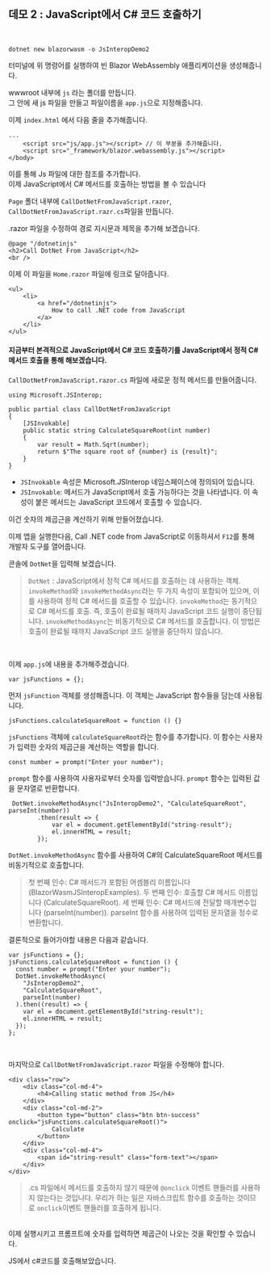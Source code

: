 ## 데모 2 : JavaScript에서 C# 코드 호출하기
<br/>

```
dotnet new blazorwasm -o JsInteropDemo2
```
터미널에 위 명령어를 실행하여 빈 Blazor WebAssembly 애플리케이션을 생성해줍니다.
<br/>

wwwroot 내부에  ` js `  라는 폴더를 만듭니다. <br/>
그 안에 새 js 파일을 만들고 파일이름을 `app.js`으로 지정해줍니다.
<br/>

이제 `index.html` 에서 다음 줄을 추가해줍니다.<br/>

```
...
    <script src="js/app.js"></script> // 이 부분을 추가해줍니다.
    <script src="_framework/blazor.webassembly.js"></script>
</body>
```

이를 통해 Js 파일에 대한 참조를 추가합니다.<br/>
이제 JavaScript에서 C# 메서드를 호출하는 방법을 볼 수 있습니다<br/>

`Page` 폴더 내부에 `CallDotNetFromJavaScript.razor`, `CallDotNetFromJavaScript.razr.cs`파일을 만듭니다.<br/>

.razor 파일을 수정하여 경로 지시문과 제목을 추가해 보겠습니다.<br/>
```
@page "/dotnetinjs"
<h2>Call DotNet From JavaScript</h2>
<br />
```

이제 이 파일을 `Home.razor` 파일에 링크로 달아줍니다.
```
<ul>
    <li>
        <a href="/dotnetinjs">
            How to call .NET code from JavaScript
        </a>
    </li>
</ul>
```

#### 지금부터 본격적으로 JavaScript에서 C# 코드 호출하기를 JavaScript에서 정적 C# 메서드 호출을 통해 해보겠습니다.

`CallDotNetFromJavaScript.razor.cs` 파일에 새로운 정적 메서드를 만들어줍니다.

```
using Microsoft.JSInterop;

public partial class CallDotNetFromJavaScript
{
    [JSInvokable]
    public static string CalculateSquareRoot(int number)
    {
        var result = Math.Sqrt(number);
        return $"The square root of {number} is {result}";
    }
}
```
- `JSInvokable` 속성은 Microsoft.JSInterop 네임스페이스에 정의되어 있습니다.
- `JSInvokable`: 메서드가 JavaScript에서 호출 가능하다는 것을 나타냅니다. 이 속성이 붙은 메서드는 JavaScript 코드에서 호출할 수 있습니다.

이건 숫자의 제곱근을 계산하기 위해 만들어졌습니다.

이제 앱을 실행한다음, Call .NET code from JavaScript로 이동하셔서 `F12`를 통해 개발자 도구를 열어줍니다.

콘솔에 `DotNet`을 입력해 보겠습니다.

> `DotNet` : JavaScript에서 정적 C# 메서드를 호출하는 데 사용하는 객체.
> `invokeMethod`와 `invokeMethodAsync`라는 두 가지 속성이 포함되어 있으며, 이를 사용하여 정적 C# 메서드를 호출할 수 있습니다.
> `invokeMethod`는 동기적으로 C# 메서드를 호출. 즉, 호출이 완료될 때까지 JavaScript 코드 실행이 중단됩니다. 
> `invokeMethodAsync`는 비동기적으로 C# 메서드를 호출합니다. 이 방법은 호출이 완료될 때까지 JavaScript 코드 실행을 중단하지 않습니다.

<br/>

이제 `app.js`에 내용을 추가해주겠습니다.
```
var jsFunctions = {};
```
먼저 `jsFunction` 객체를 생성해줍니다. 이 객체는 JavaScript 함수들을 담는데 사용됩니다.
<br/>

```
jsFunctions.calculateSquareRoot = function () {}
```
`jsFunctions` 객체에 `calculateSquareRoot`라는 함수를 추가합니다. 이 함수는 사용자가 입력한 숫자의 제곱근을 계산하는 역할을 합니다.<br/>

```
const number = prompt("Enter your number");
```
`prompt` 함수를 사용하여 사용자로부터 숫자를 입력받습니다. `prompt` 함수는 입력된 값을 문자열로 반환합니다.<br/>

```
 DotNet.invokeMethodAsync("JsInteropDemo2", "CalculateSquareRoot", parseInt(number))
        .then(result => {
            var el = document.getElementById("string-result");
            el.innerHTML = result;
        });
```
`DotNet.invokeMethodAsync` 함수를 사용하여 C#의 CalculateSquareRoot 메서드를 비동기적으로 호출합니다.

> 첫 번째 인수: C# 메서드가 포함된 어셈블리 이름입니다 (BlazorWasmJSInteropExamples).
> 두 번째 인수: 호출할 C# 메서드 이름입니다 (CalculateSquareRoot).
> 세 번째 인수: C# 메서드에 전달할 매개변수입니다 (parseInt(number)). parseInt 함수를 사용하여 입력된 문자열을 정수로 변환합니다.

결론적으로 들어가야할 내용은 다음과 같습니다.
```
var jsFunctions = {};
jsFunctions.calculateSquareRoot = function () {
  const number = prompt("Enter your number");
  DotNet.invokeMethodAsync(
    "JsInteropDemo2",
    "CalculateSquareRoot",
    parseInt(number)
  ).then((result) => {
    var el = document.getElementById("string-result");
    el.innerHTML = result;
  });
};

```

<br/>

마지막으로 `CallDotNetFromJavaScript.razor` 파일을 수정해야 합니다.
```
<div class="row">
    <div class="col-md-4">
        <h4>Calling static method from JS</h4>
    </div>
    <div class="col-md-2">
        <button type="button" class="btn btn-success" onclick="jsFunctions.calculateSquareRoot()">
            Calculate
        </button>
    </div>
    <div class="col-md-4">
        <span id="string-result" class="form-text"></span>
    </div>
</div>
```
> .cs 파일에서 메서드를 호출하지 않기 때문에 `@onclick` 이벤트 핸들러를 사용하지 않는다는 것입니다. 우리가 하는 일은 자바스크립트 함수를 호출하는 것이므로 `onclick`이벤트 핸들러를 호출하게 됩니다.

<br/>
이제 실행시키고 프롬프트에 숫자를 입력하면 제곱근이 나오는 것을 확인할 수 있습니다.

JS에서 c#코드를 호출해보았습니다.
